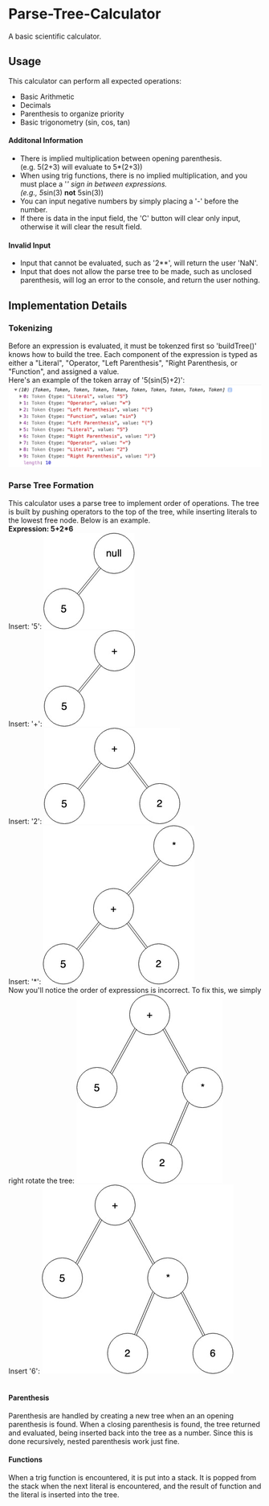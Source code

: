 # Parse-Tree-Calculator
A basic scientific calculator.

## Usage
This calculator can perform all expected operations:
- Basic Arithmetic
- Decimals
- Parenthesis to organize priority
- Basic trigonometry (sin, cos, tan)
#### Additonal Information
- There is implied multiplication between opening parenthesis. <br /> (e.g. 5(2+3) will evaluate to 5*(2+3))
- When using trig functions, there is no implied multiplication, and you must place a '*' sign in between expressions. <br />
(e.g., 5*sin(3) **not** 5sin(3))
- You can input negative numbers by simply placing a '-' before the number.
- If there is data in the input field, the 'C' button will clear only input, otherwise it will clear the result field.

#### Invalid Input
- Input that cannot be evaluated, such as '2**', will return the user 'NaN'.
- Input that does not allow the parse tree to be made, such as unclosed parenthesis, will log an error to the console, and return the user nothing.

## Implementation Details
### Tokenizing
Before an expression is evaluated, it must be tokenzed first so 'buildTree()' knows how to build the tree. 
Each component of the expression is typed as either a "Literal", "Operator, "Left Parenthesis", "Right Parenthesis, or "Function", and assigned a value. <br />
Here's an example of the token array of '5(sin(5)+2)':
![token-array](doc-images/token-array.png?raw=true)

### Parse Tree Formation
This calculator uses a parse tree to implement order of operations. The tree is built by pushing operators to the top of the tree, while inserting literals to the lowest free node. Below is an example. <br />
**Expression: 5+2\*6**<br />
Insert: '5':
![parse-tree](doc-images/parse-tree.jpg?raw=true) <br />
Insert: '+': 
![parse-tree](doc-images/parse-tree%20(1).jpg?raw=true) <br />
Insert: '2': 
![parse-tree](doc-images/parse-tree%20(2).jpg?raw=true) <br />
Insert: '\*': 
![parse-tree](doc-images/parse-tree%20(3).jpg?raw=true) <br />
Now you'll notice the order of expressions is incorrect. To fix this, we simply right rotate the tree:
![parse-tree](doc-images/parse-tree%20(4).jpg?raw=true) <br />
Insert '6':
![parse-tree](doc-images/parse-tree%20(5).jpg?raw=true) <br />
<br />
#### Parenthesis
Parenthesis are handled by creating a new tree when an an opening parenthesis is found. When a closing parenthesis is found, the tree returned and evaluated, being inserted back into the tree as a number. Since this is done recursively, nested parenthesis work just fine.
#### Functions
When a trig function is encountered, it is put into a stack. It is popped from the stack when the next literal is encountered, and the result of function and the literal is inserted into the tree.
